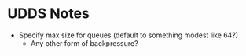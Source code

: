 # UDDS Notes

- Specify max size for queues (default to something modest like 64?)
  - Any other form of backpressure?
